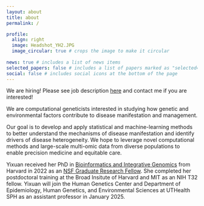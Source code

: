 ```yaml
---
layout: about
title: about
permalink: /

profile:
  align: right
  image: Headshot_YH2.JPG
  image_circular: true # crops the image to make it circular
  
news: true # includes a list of news items
selected_papers: false # includes a list of papers marked as "selected={true}"
social: false # includes social icons at the bottom of the page
---
```


We are hiring! Please see job description [here](/al-folio/publications/) and contact me if you are interested!

We are computational geneticists interested in studying how genetic and environmental factors contribute to disease manifestation and management. 

Our goal is to develop and apply statistical and machine-learning methods to better understand the mechanisms of disease manifestation and identify drivers of disease heterogeneity. We hope to leverage novel computational methods and large-scale multi-omic data from diverse populations to enable precision medicine and equitable care.

Yixuan received her PhD in [Bioinformatics and Integrative Genomics](https://dbmi.hms.harvard.edu/education/phd-program/big-phd-track) from Harvard in 2022 as an [NSF Graduate Research Fellow](https://www.nsfgrfp.org/). She completed her postdoctoral training at the Broad Insitute of Harvard and MIT as an NIH T32 fellow. Yixuan will join the Human Genetics Center and Department of Epidemiology, Human Genetics, and Environmental Sciences at UTHealth SPH as an assistant professor in January 2025. 
